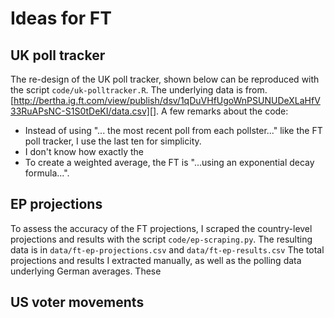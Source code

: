 # Ideas for FT 

## UK poll tracker

The re-design of the UK poll tracker, shown below can be reproduced with the script `code/uk-polltracker.R`. The underlying data is from. [http://bertha.ig.ft.com/view/publish/dsv/1qDuVHfUgoWnPSUNUDeXLaHfV33RuAPsNC-S1S0tDeKI/data.csv][]. A few remarks about the code:  

- Instead of using "... the most recent poll from each pollster..." like the FT poll tracker, I use the last ten for simplicity.
- I don't know how exactly the 
- To create a weighted average, the FT is "...using an exponential decay formula...". 

## EP projections

To assess the accuracy of the FT projections, I scraped the country-level projections and results with the script `code/ep-scraping.py`. The resulting data is in `data/ft-ep-projections.csv` and `data/ft-ep-results.csv`
The total projections and results I extracted manually, as well as the polling data underlying German averages. These 

## US voter movements


 

